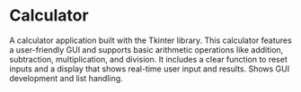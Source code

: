 # Calculator
A calculator application built with the Tkinter library. This calculator features a user-friendly GUI and supports basic arithmetic operations like addition, subtraction, multiplication, and division. It includes a clear function to reset inputs and a display that shows real-time user input and results. Shows GUI development and list handling.
